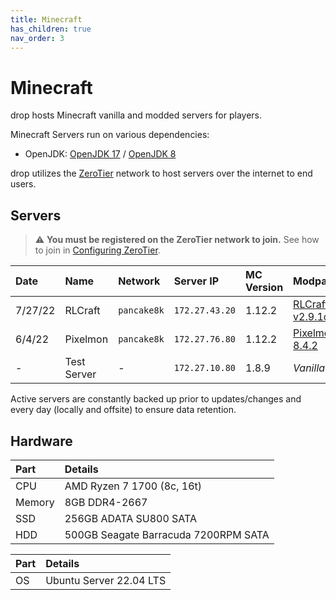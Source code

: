```yaml
---
title: Minecraft
has_children: true
nav_order: 3
---
```


# Minecraft
drop hosts Minecraft vanilla and modded servers for players.

Minecraft Servers run on various dependencies:
- OpenJDK: [OpenJDK 17](https://openjdk.org/projects/jdk/17/) / [OpenJDK 8](https://openjdk.org/projects/jdk8/)

drop utilizes the [ZeroTier](https://www.zerotier.com/) network to host servers over the internet to end users.

## Servers
> ⚠ **You must be registered on the ZeroTier network to join.** See how to join in [Configuring ZeroTier](https://drop8k.github.io/docs/misc/zerotier.html).

| Date    | Name         | Network     | Server IP      | MC Version | Modpack                                                                                    | 
| :------ | :----------- | :---------  | :------------- | :--------- | :----------------------------------------------------------------------------------------- |
| 7/27/22 | RLCraft      | `pancake8k` | `172.27.43.20` | 1.12.2     | [RLCraft v2.9.1c](https://www.curseforge.com/minecraft/modpacks/rlcraft/files/3655670)     | 
| 6/4/22  | Pixelmon     | `pancake8k` | `172.27.76.80` | 1.12.2     | [PixelmonMod 8.4.2](https://www.curseforge.com/minecraft/mc-mods/pixelmon/files/3794035)   |
| -       | Test Server  | -           | `172.27.10.80` | 1.8.9      | *Vanilla*                                                                                  |

Active servers are constantly backed up prior to updates/changes and every day (locally and offsite) to ensure data retention.

## Hardware

| Part   | Details                               |
| :----- | :------------------------------------ |
| CPU    | AMD Ryzen 7 1700 (8c, 16t)            |
| Memory | 8GB DDR4-2667                         |
| SSD    | 256GB ADATA SU800 SATA                |
| HDD    | 500GB Seagate Barracuda 7200RPM SATA  |

| Part   | Details                               |
| :----- | :------------------------------------ |
| OS     | Ubuntu Server 22.04 LTS               |
